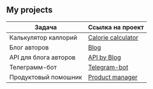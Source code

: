 ## My projects

|  Задача | Ссылка на проект  |
| ------------ | ------------ |
| Калькулятор каллорий|  [Calorie calculator](https://github.com/VadimNT/hw_python_oop "Calorie calculator") |
|  Блог авторов |  [Blog](https://github.com/VadimNT/hw05_final  "Blog")|
|  API для блога авторов | [ API by Blog](https://github.com/VadimNT/api_final_yatube " API by Blog") |
|  Телеграмм-бот |   [Telegram-bot](https://github.com/VadimNT/homework_bothttp:// "Telegram-bot")|
|  Продуктовый помошник |[Product manager](https://github.com/VadimNT/homework_bothttp:// "Telegram-bot")|

